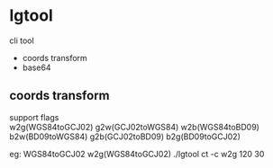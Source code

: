 # lgtool
 cli tool
 +  coords transform
 +  base64

 ## coords transform
  support flags  
  w2g(WGS84toGCJ02)
  g2w(GCJ02toWGS84) 
  w2b(WGS84toBD09)
  b2w(BD09toWGS84)
  g2b(GCJ02toBD09)
  b2g(BD09toGCJ02)

  eg: WGS84toGCJ02  w2g(WGS84toGCJ02)
   ./lgtool ct -c w2g 120 30

